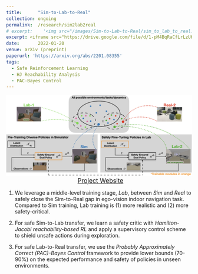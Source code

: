 ```yaml
---
title: 		"Sim-to-Lab-to-Real"
collection:	ongoing
permalink: 	/research/sim2lab2real
# excerpt:    '<img src="/images/Sim-to-Lab-to-Real/sim_to_lab_to_real.png"  alt="drawing" width="400"/>'
excerpt: <iframe src="https://drive.google.com/file/d/1-pM4BqRaCfLrLzUKnaC6wdCvmzryLWTu/preview" width="400" height="300" allow="autoplay"></iframe>
date: 		2022-01-20
venue: arXiv (preprint)
paperurl: 'https://arxiv.org/abs/2201.08355'
tags:
  - Safe Reinforcement Learning
  - HJ Reachability Analysis
  - PAC-Bayes Control
---
```


<center>
	<img src="/images/Sim-to-Lab-to-Real/sim_to_lab_to_real.png"  alt="drawing" width="800"/>
</center>

<!-- <center>
<iframe src="https://drive.google.com/file/d/1-pM4BqRaCfLrLzUKnaC6wdCvmzryLWTu/preview" width="640" height="480" allow="autoplay"></iframe>
</center> -->

<center>
  &nbsp;
	<a href="https://sites.google.com/princeton.edu/sim-to-lab-to-real" class="btn btn-success">
		<span style="font-size: 120%;">
			Project Website
		</span>
	</a>
</center>


1. We leverage a middle-level training stage, *Lab*, between *Sim* and *Real* to safely close the Sim-to-Real gap in ego-vision indoor navigation task. Compared to Sim training, Lab training is (1) more realistic and (2) more safety-critical.

2. For safe Sim-to-Lab transfer, we learn a safety critic with *Hamilton-Jacobi reachability-based RL* and apply a supervisory control scheme to shield unsafe actions during exploration.

3. For safe Lab-to-Real transfer, we use the *Probably Approximately Correct (PAC)-Bayes Control* framework to provide lower bounds (70-90%) on the expected performance and safety of policies in unseen environments.